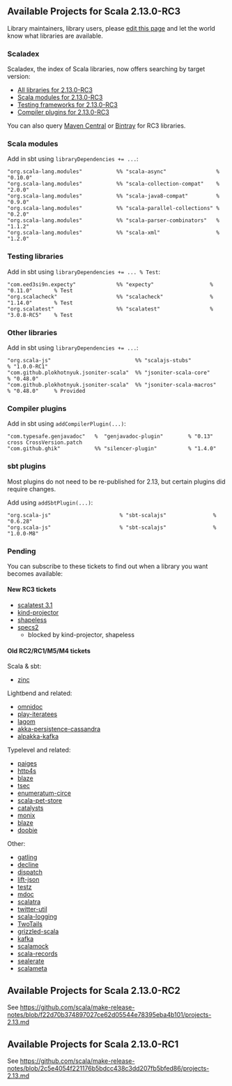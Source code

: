 ## Available Projects for Scala 2.13.0-RC3

Library maintainers, library users, please [edit this page](https://github.com/scala/make-release-notes/edit/2.13.x/projects-2.13.md) and let the world know what libraries are available.

### Scaladex

Scaladex, the index of Scala libraries, now offers searching by target version:

* [All libraries for 2.13.0-RC3](https://index.scala-lang.org/search?q=fullScalaVersion%3A2.13.0-RC3)
* [Scala modules for 2.13.0-RC3](https://index.scala-lang.org/search?q=fullScalaVersion%3A2.13.0-RC3+AND+organization%3Ascala)
* [Testing frameworks for 2.13.0-RC3](https://index.scala-lang.org/search?q=fullScalaVersion%3A2.13.0-RC3+AND+topics%3Atesting)
* [Compiler plugins for 2.13.0-RC3](https://index.scala-lang.org/search?q=fullScalaVersion%3A2.13.0-RC3+AND+topics%3Acompiler-plugin)

You can also query [Maven Central](https://mvnrepository.com/artifact/org.scala-lang/scala-library/2.13.0-RC3/usages) or [Bintray](https://bintray.com/search?query=_2.13.0-RC3) for RC3 libraries.

### Scala modules

Add in sbt using `libraryDependencies += ...`:

    "org.scala-lang.modules"           %% "scala-async"                % "0.10.0"
    "org.scala-lang.modules"           %% "scala-collection-compat"    % "2.0.0"
    "org.scala-lang.modules"           %% "scala-java8-compat"         % "0.9.0"
    "org.scala-lang.modules"           %% "scala-parallel-collections" % "0.2.0"
    "org.scala-lang.modules"           %% "scala-parser-combinators"   % "1.1.2"
    "org.scala-lang.modules"           %% "scala-xml"                  % "1.2.0"

### Testing libraries

Add in sbt using `libraryDependencies += ... % Test`:

    "com.eed3si9n.expecty"             %% "expecty"                  % "0.11.0"       % Test
    "org.scalacheck"                   %% "scalacheck"               % "1.14.0"       % Test
    "org.scalatest"                    %% "scalatest"                % "3.0.8-RC5"    % Test

### Other libraries

Add in sbt using `libraryDependencies += ...`:

    "org.scala-js"                           %% "scalajs-stubs"           % "1.0.0-RC1"
    "com.github.plokhotnyuk.jsoniter-scala"  %% "jsoniter-scala-core"     % "0.48.0"
    "com.github.plokhotnyuk.jsoniter-scala"  %% "jsoniter-scala-macros"   % "0.48.0"     % Provided

### Compiler plugins

Add in sbt using `addCompilerPlugin(...)`:

    "com.typesafe.genjavadoc"   %  "genjavadoc-plugin"        % "0.13"     cross CrossVersion.patch
    "com.github.ghik"           %% "silencer-plugin"          % "1.4.0"

### sbt plugins

Most plugins do not need to be re-published for 2.13, but certain plugins did require changes.

Add using `addSbtPlugin(...)`:

    "org.scala-js"                      % "sbt-scalajs"               % "0.6.28"
    "org.scala-js"                      % "sbt-scalajs"               % "1.0.0-M8"

### Pending

You can subscribe to these tickets to find out when a library you want becomes available:

#### New RC3 tickets

* [scalatest 3.1](https://github.com/scalatest/scalatest/issues/1593)
* [kind-projector](https://github.com/typelevel/kind-projector/issues/105)
* [shapeless](https://github.com/milessabin/shapeless/issues/899)
* [specs2](https://github.com/etorreborre/specs2/issues/743)
  * blocked by kind-projector, shapeless

#### Old RC2/RC1/M5/M4 tickets

Scala & sbt:

* [zinc](https://github.com/sbt/zinc/pull/592)

Lightbend and related:

* [omnidoc](https://github.com/playframework/omnidoc/issues/24)
* [play-iteratees](https://github.com/playframework/play-iteratees/issues/16)
* [lagom](https://github.com/lagom/lagom/issues/1240)
* [akka-persistence-cassandra](https://github.com/akka/akka-persistence-cassandra/issues/364)
* [alpakka-kafka](https://github.com/akka/alpakka-kafka/issues/540)

Typelevel and related:

* [paiges](https://github.com/typelevel/paiges/issues/152)
* [http4s](https://github.com/http4s/http4s/pull/2493)
* [blaze](https://github.com/http4s/blaze/issues/274)
* [tsec](https://github.com/jmcardon/tsec/pull/207)
* [enumeratum-circe](https://github.com/lloydmeta/enumeratum/issues/216)
* [scala-pet-store](https://github.com/pauljamescleary/scala-pet-store/issues/141)
* [catalysts](https://github.com/typelevel/catalysts/issues/27)
* [monix](https://github.com/monix/monix/issues/862)
* [blaze](https://github.com/http4s/blaze/pull/280)
* [doobie](https://github.com/tpolecat/doobie/issues/898)

Other:

* [gatling](https://github.com/gatling/gatling/issues/3566)
* [decline](https://github.com/bkirwi/decline/pull/47)
* [dispatch](https://github.com/dispatch/reboot/issues/210)
* [lift-json](https://github.com/lift/framework/issues/1955)
* [testz](https://github.com/scalaz/testz/issues/30)
* [mdoc](https://github.com/scalameta/mdoc/issues/156)
* [scalatra](https://github.com/scalatra/scalatra/issues/831)
* [twitter-util](https://github.com/twitter/util/issues/219)
* [scala-logging](https://github.com/lightbend/scala-logging/pull/159)
* [TwoTails](https://github.com/wheaties/TwoTails/pull/36)
* [grizzled-scala](https://github.com/bmc/grizzled-scala/pull/17)
* [kafka](https://github.com/apache/kafka/pull/5454)
* [scalamock](https://github.com/paulbutcher/ScalaMock/pull/257)
* [scala-records](https://github.com/scala-records/scala-records/pull/139)
* [sealerate](https://github.com/mrvisser/sealerate/pull/16)
* [scalameta](https://github.com/scalameta/scalameta/issues/1695)

## Available Projects for Scala 2.13.0-RC2

See <https://github.com/scala/make-release-notes/blob/f22d70b374897027ce62d05544e78395eba4b101/projects-2.13.md>

## Available Projects for Scala 2.13.0-RC1

See <https://github.com/scala/make-release-notes/blob/2c5e4054f221176b5bdcc438c3dd207fb5bfed86/projects-2.13.md>
